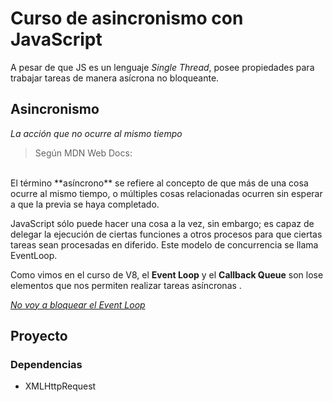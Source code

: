 # Curso de asincronismo con JavaScript

A pesar de que JS es un lenguaje *Single Thread*, posee propiedades para trabajar tareas de manera asícrona no bloqueante.

## Asincronismo

*La acción que no ocurre al mismo tiempo*

> Según MDN Web Docs:
<br/>
El término **asíncrono** se refiere al concepto de que más de una cosa ocurre al mismo tiempo, o múltiples cosas relacionadas ocurren sin esperar a que la previa se haya completado. 


JavaScript sólo puede hacer una cosa a la vez, sin embargo; es capaz de delegar la ejecución de ciertas funciones a otros procesos para que ciertas tareas sean procesadas en diferido. Este modelo de concurrencia se llama EventLoop.

Como vimos en el curso de V8, el **Event Loop** y el **Callback Queue** son lose elementos que nos permiten realizar tareas asíncronas .

<a href="https://www.youtube.com/watch?v=bWvnWhVCHAc">*No voy a bloquear el Event Loop*</a>

## Proyecto

### Dependencias

- XMLHttpRequest